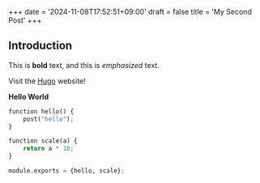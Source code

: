 +++
date = '2024-11-08T17:52:51+09:00'
draft = false
title = 'My Second Post'
+++

## Introduction

This is **bold** text, and this is *emphasized* text.

Visit the [Hugo](https://gohugo.io) website!

**Hello World**

```python
function hello() {
    post("hello");
}

function scale(a) {
    return a * 10;
}

module.exports = {hello, scale};
```
